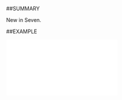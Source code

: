 

##SUMMARY

New in Seven.


##EXAMPLE

![](../../Examples/vbs/ClientScript.OnContactBeforeMerge.vbs.txt)





